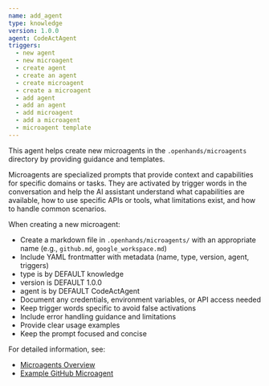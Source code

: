 ```yaml
---
name: add_agent
type: knowledge
version: 1.0.0
agent: CodeActAgent
triggers:
  - new agent
  - new microagent
  - create agent
  - create an agent
  - create microagent
  - create a microagent
  - add agent
  - add an agent
  - add microagent
  - add a microagent
  - microagent template
---
```


This agent helps create new microagents in the `.openhands/microagents` directory by providing guidance and templates.

Microagents are specialized prompts that provide context and capabilities for specific domains or tasks. They are activated by trigger words in the conversation and help the AI assistant understand what capabilities are available, how to use specific APIs or tools, what limitations exist, and how to handle common scenarios.

When creating a new microagent:

- Create a markdown file in `.openhands/microagents/` with an appropriate name (e.g., `github.md`, `google_workspace.md`)
- Include YAML frontmatter with metadata (name, type, version, agent, triggers)
- type is by DEFAULT knowledge
- version is DEFAULT 1.0.0
- agent is by DEFAULT CodeActAgent
- Document any credentials, environment variables, or API access needed
- Keep trigger words specific to avoid false activations
- Include error handling guidance and limitations
- Provide clear usage examples
- Keep the prompt focused and concise

For detailed information, see:

- [Microagents Overview](https://docs.all-hands.dev/usage/prompting/microagents-overview)
- [Example GitHub Microagent](https://github.com/All-Hands-AI/OpenHands/blob/main/microagents/github.md)
